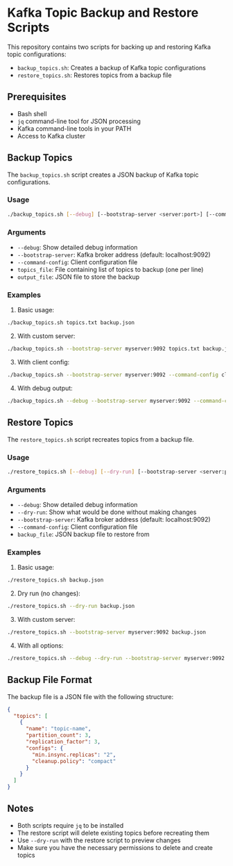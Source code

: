 # Kafka Topic Backup and Restore Scripts

This repository contains two scripts for backing up and restoring Kafka topic configurations:

- `backup_topics.sh`: Creates a backup of Kafka topic configurations
- `restore_topics.sh`: Restores topics from a backup file

## Prerequisites

- Bash shell
- `jq` command-line tool for JSON processing
- Kafka command-line tools in your PATH
- Access to Kafka cluster

## Backup Topics

The `backup_topics.sh` script creates a JSON backup of Kafka topic configurations.

### Usage

```bash
./backup_topics.sh [--debug] [--bootstrap-server <server:port>] [--command-config <config-file>] <topics_file> <output_file>
```

### Arguments

- `--debug`: Show detailed debug information
- `--bootstrap-server`: Kafka broker address (default: localhost:9092)
- `--command-config`: Client configuration file
- `topics_file`: File containing list of topics to backup (one per line)
- `output_file`: JSON file to store the backup

### Examples

1. Basic usage:
```bash
./backup_topics.sh topics.txt backup.json
```

2. With custom server:
```bash
./backup_topics.sh --bootstrap-server myserver:9092 topics.txt backup.json
```

3. With client config:
```bash
./backup_topics.sh --bootstrap-server myserver:9092 --command-config client.properties topics.txt backup.json
```

4. With debug output:
```bash
./backup_topics.sh --debug --bootstrap-server myserver:9092 --command-config client.properties topics.txt backup.json
```

## Restore Topics

The `restore_topics.sh` script recreates topics from a backup file.

### Usage

```bash
./restore_topics.sh [--debug] [--dry-run] [--bootstrap-server <server:port>] [--command-config <config-file>] <backup_file>
```

### Arguments

- `--debug`: Show detailed debug information
- `--dry-run`: Show what would be done without making changes
- `--bootstrap-server`: Kafka broker address (default: localhost:9092)
- `--command-config`: Client configuration file
- `backup_file`: JSON backup file to restore from

### Examples

1. Basic usage:
```bash
./restore_topics.sh backup.json
```

2. Dry run (no changes):
```bash
./restore_topics.sh --dry-run backup.json
```

3. With custom server:
```bash
./restore_topics.sh --bootstrap-server myserver:9092 backup.json
```

4. With all options:
```bash
./restore_topics.sh --debug --dry-run --bootstrap-server myserver:9092 --command-config client.properties backup.json
```

## Backup File Format

The backup file is a JSON file with the following structure:

```json
{
  "topics": [
    {
      "name": "topic-name",
      "partition_count": 3,
      "replication_factor": 3,
      "configs": {
        "min.insync.replicas": "2",
        "cleanup.policy": "compact"
      }
    }
  ]
}
```

## Notes

- Both scripts require `jq` to be installed
- The restore script will delete existing topics before recreating them
- Use `--dry-run` with the restore script to preview changes
- Make sure you have the necessary permissions to delete and create topics 